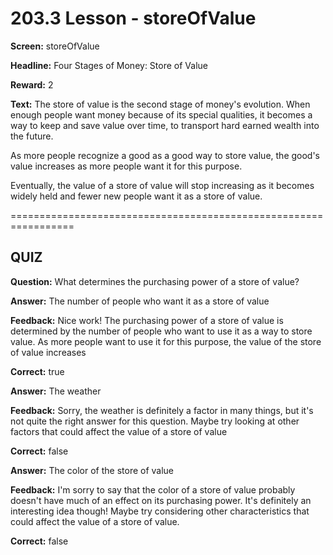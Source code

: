 # 203.3 Lesson - storeOfValue

**Screen:** storeOfValue

**Headline:** Four Stages of Money: Store of Value

**Reward:** 2

**Text:** The store of value is the second stage of money's evolution. When enough people want money because of its special qualities, it becomes a way to keep and save value over time, to transport hard earned wealth into the future.

As more people recognize a good as a good way to store value, the good's value increases as more people want it for this purpose.

Eventually, the value of a store of value will stop increasing as it becomes widely held and fewer new people want it as a store of value.

\=================================================================

## QUIZ

**Question:** What determines the purchasing power of a store of value?

**Answer:** The number of people who want it as a store of value

**Feedback:** Nice work! The purchasing power of a store of value is determined by the number of people who want to use it as a way to store value. As more people want to use it for this purpose, the value of the store of value increases

**Correct:** true

**Answer:** The weather

**Feedback:** Sorry, the weather is definitely a factor in many things, but it's not quite the right answer for this question. Maybe try looking at other factors that could affect the value of a store of value

**Correct:** false

**Answer:** The color of the store of value

**Feedback:** I'm sorry to say that the color of a store of value probably doesn't have much of an effect on its purchasing power. It's definitely an interesting idea though! Maybe try considering other characteristics that could affect the value of a store of value.

**Correct:** false

<figure><img src="../.gitbook/assets/203-03.png" alt=""><figcaption></figcaption></figure>
